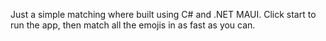 Just a simple matching where built using C# and .NET MAUI. Click start to run the app, then match all the emojis in as fast as you can. 
